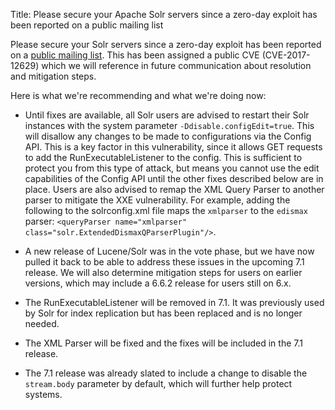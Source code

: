 Title: Please secure your Apache Solr servers since a zero-day exploit has been reported on a public mailing list

Please secure your Solr servers since a zero-day exploit has been
reported on a [public mailing list](https://s.apache.org/FJDl).
This has been assigned a public CVE (CVE-2017-12629) which we
will reference in future communication about resolution and mitigation
steps.

Here is what we're recommending and what we're doing now:

* Until fixes are available, all Solr users are advised to restart their
Solr instances with the system parameter `-Ddisable.configEdit=true`.
This will disallow any changes to be made to configurations via the
Config API. This is a key factor in this vulnerability, since it allows
GET requests to add the RunExecutableListener to the config. This is
sufficient to protect you from this type of attack, but means you cannot
use the edit capabilities of the Config API until the other fixes
described below are in place. Users are also advised to remap
the XML Query Parser to another parser to mitigate the XXE
vulnerability. For example, adding the following to the solrconfig.xml
file maps the `xmlparser` to the `edismax` parser:
`<queryParser name="xmlparser" class="solr.ExtendedDismaxQParserPlugin"/>`.

* A new release of Lucene/Solr was in the vote phase, but we have now
pulled it back to be able to address these issues in the upcoming 7.1
release. We will also determine mitigation steps for users on earlier
versions, which may include a 6.6.2 release for users still on 6.x.

* The RunExecutableListener will be removed in 7.1. It was previously
used by Solr for index replication but has been replaced and is no
longer needed.

* The XML Parser will be fixed and the fixes will be included in the 7.1
release.

* The 7.1 release was already slated to include a change to disable the
`stream.body` parameter by default, which will further help protect
systems.


